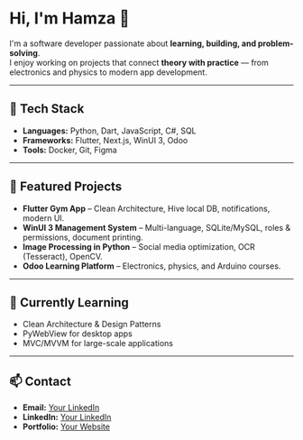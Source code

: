 # Hi, I'm Hamza 👋

I'm a software developer passionate about **learning, building, and problem-solving**.  
I enjoy working on projects that connect **theory with practice** — from electronics and physics to modern app development.

---

## 🔧 Tech Stack
- **Languages:** Python, Dart, JavaScript, C#, SQL  
- **Frameworks:** Flutter, Next.js, WinUI 3, Odoo  
- **Tools:** Docker, Git, Figma  

---

## 📌 Featured Projects
- **Flutter Gym App** – Clean Architecture, Hive local DB, notifications, modern UI.  
- **WinUI 3 Management System** – Multi-language, SQLite/MySQL, roles & permissions, document printing.  
- **Image Processing in Python** – Social media optimization, OCR (Tesseract), OpenCV.  
- **Odoo Learning Platform** – Electronics, physics, and Arduino courses.  

---

## 🎯 Currently Learning
- Clean Architecture & Design Patterns  
- PyWebView for desktop apps  
- MVC/MVVM for large-scale applications  

---

## 📫 Contact
- **Email:** [Your LinkedIn](#)
- **LinkedIn:** [Your LinkedIn](#)  
- **Portfolio:** [Your Website](#)